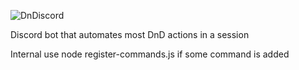 ![DnDiscord](https://user-images.githubusercontent.com/11746055/144778134-2a233af5-20e1-41fb-84e5-6e34d8f6ee7d.png)

Discord bot that automates most DnD actions in a session

Internal use
node register-commands.js 
if some command is added